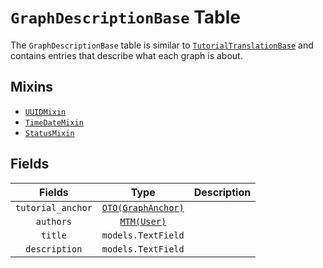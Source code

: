 # `GraphDescriptionBase` Table

The `GraphDescriptionBase` table is similar to [`TutorialTranslationBase`](/RFCs/backend/database/tutorial_related_tables/tutorial/tutorial_translation_base_table.md) and contains entries that describe what each graph is about. 

## Mixins

* [`UUIDMixin`](/RFCs/backend/database/mixins.md#UUIDMixin)
* [`TimeDateMixin`](/RFCs/backend/database/mixins.md#TimeDateMixin)
* [`StatusMixin`](/RFCs/backend/database/mixins.md#StatusMixin)

## Fields

|      Fields       |                             Type                             | Description |
| :---------------: | :----------------------------------------------------------: | :---------: |
| `tutorial_anchor` | [`OTO(GraphAnchor)`](/RFCs/backend/database/tutorial_related_tables/graph/graph_anchor_table.md) |             |
|     `authors`     | [`MTM(User)`](/RFCs/backend/database/user_system/user_table.md) |             |
|      `title`      |                      `models.TextField`                      |             |
|   `description`   |                      `models.TextField`                      |             |

